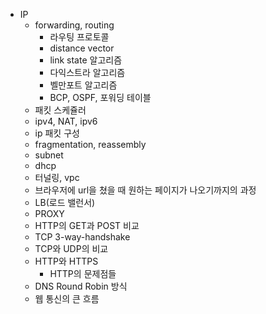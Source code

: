 * IP
  * forwarding, routing
    * 라우팅 프로토콜
    * distance vector
    * link state 알고리즘
    * 다익스트라 알고리즘
    * 벨만포트 알고리즘
    * BCP, OSPF, 포워딩 테이블
  * 패킷 스케쥴러
  * ipv4, NAT, ipv6
  * ip 패킷 구성
  * fragmentation, reassembly
  * subnet
  * dhcp
  * 터널링, vpc
  * 브라우저에 url을 쳤을 때 원하는 페이지가 나오기까지의 과정
  * LB(로드 밸런서)
  * PROXY
  * HTTP의 GET과 POST 비교
  * TCP 3-way-handshake
  * TCP와 UDP의 비교
  * HTTP와 HTTPS 
    * HTTP의 문제점들
  * DNS Round Robin 방식
  * 웹 통신의 큰 흐름